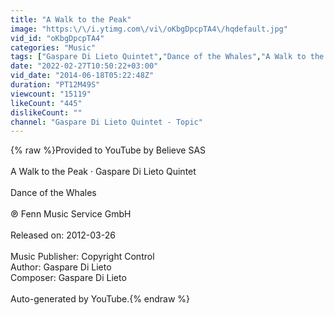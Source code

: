 ```yaml
---
title: "A Walk to the Peak"
image: "https:\/\/i.ytimg.com\/vi\/oKbgDpcpTA4\/hqdefault.jpg"
vid_id: "oKbgDpcpTA4"
categories: "Music"
tags: ["Gaspare Di Lieto Quintet","Dance of the Whales","A Walk to the Peak"]
date: "2022-02-27T10:50:22+03:00"
vid_date: "2014-06-18T05:22:48Z"
duration: "PT12M49S"
viewcount: "15119"
likeCount: "445"
dislikeCount: ""
channel: "Gaspare Di Lieto Quintet - Topic"
---
```

{% raw %}Provided to YouTube by Believe SAS<br /><br />A Walk to the Peak · Gaspare Di Lieto Quintet<br /><br />Dance of the Whales<br /><br />℗ Fenn Music Service GmbH<br /><br />Released on: 2012-03-26<br /><br />Music Publisher: Copyright Control<br />Author: Gaspare Di Lieto<br />Composer: Gaspare Di Lieto<br /><br />Auto-generated by YouTube.{% endraw %}
